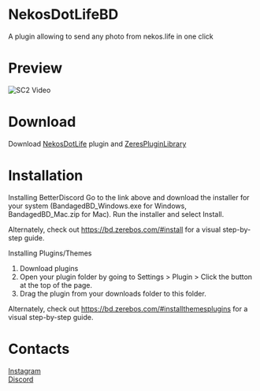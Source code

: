 # NekosDotLifeBD
A plugin allowing to send any photo from nekos.life in one click

# Preview
![SC2 Video](previews/preview1.gif)

# Download
Download <a href="https://github.com/CriosChan/NekosDotLifeBD/releases/download/V0.1.3/NekosDotLife.plugin.js">NekosDotLife</a> plugin and <a href="https://betterdiscord.net/ghdl?url=https://raw.githubusercontent.com/rauenzi/BDPluginLibrary/master/release/0PluginLibrary.plugin.js">ZeresPluginLibrary</a>

# Installation
Installing BetterDiscord
Go to the link above and download the installer for your system (BandagedBD_Windows.exe for Windows, BandagedBD_Mac.zip for Mac). Run the installer and select Install.

Alternately, check out https://bd.zerebos.com/#install for a visual step-by-step guide.

Installing Plugins/Themes
1. Download plugins
2. Open your plugin folder by going to Settings > Plugin > Click the button at the top of the page.
3. Drag the plugin from your downloads folder to this folder.

Alternately, check out https://bd.zerebos.com/#installthemesplugins for a visual step-by-step guide.

# Contacts
<a href="https://www.instagram.com/crios_chan/">Instagram</a><br />
<a href="https://discord.me/crioschan">Discord</a>
